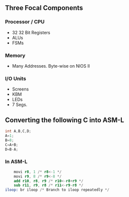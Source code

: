 ## Three Focal Components

### Processor / CPU

- 32 32 Bit Registers
- ALUs
- FSMs

### Memory

- Many Addresses. Byte-wise on NIOS II

### I/O Units

- Screens
- KBM
- LEDs
- 7 Segs.

## Converting the following C into ASM-L
```c
int A,B,C,D;
A=1;
B=8;
C=A+B;
D=B-A;
```

### In ASM-L
```nasm
	movi r8, 1 /* r8<-1 */
	movi r9, 8 /* r9<-8 */
	add r10, r8, r9 /* r10<-r8+r9 */
	sub r11, r9, r8 /* r11<-r9-r8 */
iloop: br iloop /* Branch to iloop repeatedly */
```
